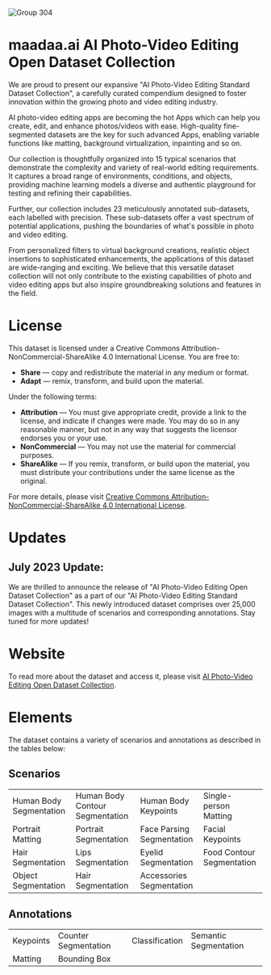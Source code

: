 
![Group 304](https://github.com/Aklp42/AI-Photo-Video-Editing-Open-Dataset-Collection/assets/97498546/4ca91a33-80d9-4a6b-8137-213c5453eb45)

# maadaa.ai AI Photo-Video Editing Open Dataset Collection


We are proud to present our expansive "AI Photo-Video Editing Standard Dataset Collection", a carefully curated compendium designed to foster innovation within the growing photo and video editing industry.

AI photo-video editing apps are becoming the hot Apps which can help you create, edit, and enhance photos/videos with ease. High-quality fine-segmented datasets are the key for such advanced Apps, enabling variable functions like matting, background virtualization, inpainting and so on.

Our collection is thoughtfully organized into 15 typical scenarios that demonstrate the complexity and variety of real-world editing requirements. It captures a broad range of environments, conditions, and objects, providing machine learning models a diverse and authentic playground for testing and refining their capabilities.

Further, our collection includes 23 meticulously annotated sub-datasets, each labelled with precision. These sub-datasets offer a vast spectrum of potential applications, pushing the boundaries of what's possible in photo and video editing.

From personalized filters to virtual background creations, realistic object insertions to sophisticated enhancements, the applications of this dataset are wide-ranging and exciting. We believe that this versatile dataset collection will not only contribute to the existing capabilities of photo and video editing apps but also inspire groundbreaking solutions and features in the field.

# License

This dataset is licensed under a Creative Commons Attribution-NonCommercial-ShareAlike 4.0 International License. You are free to:

- **Share** — copy and redistribute the material in any medium or format.
- **Adapt** — remix, transform, and build upon the material.

Under the following terms:

- **Attribution** — You must give appropriate credit, provide a link to the license, and indicate if changes were made. You may do so in any reasonable manner, but not in any way that suggests the licensor endorses you or your use.
- **NonCommercial** — You may not use the material for commercial purposes.
- **ShareAlike** — If you remix, transform, or build upon the material, you must distribute your contributions under the same license as the original.

For more details, please visit [Creative Commons Attribution-NonCommercial-ShareAlike 4.0 International License](https://creativecommons.org/licenses/by-nc-sa/4.0/).


# Updates

## July 2023 Update:

We are thrilled to announce the release of "AI Photo-Video Editing Open Dataset Collection" as a part of our "AI Photo-Video Editing Standard Dataset Collection". This newly introduced dataset comprises over 25,000 images with a multitude of scenarios and corresponding annotations. Stay tuned for more updates!


# Website

To read more about the dataset and access it, please visit [AI Photo-Video Editing Open Dataset Collection](https://maadaa.ai/datasets/open-dataset/ai-photo/).


# Elements

The dataset contains a variety of scenarios and annotations as described in the tables below:

## Scenarios

|      |      |      |      |
|------|------|------|------|
| Human Body Segmentation | Human Body Contour Segmentation | Human Body Keypoints | Single-person Matting |
| Portrait Matting | Portrait Segmentation | Face Parsing Segmentation | Facial Keypoints |
| Hair Segmentation | Lips Segmentation | Eyelid Segmentation | Food Contour Segmentation |
| Object Segmentation | Hair Segmentation | Accessories Segmentation |      |


## Annotations

|      |      |      |      |
|------|------|------|------|
| Keypoints | Counter Segmentation | Classification | Semantic Segmentation |
| Matting | Bounding Box |      |      |


